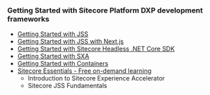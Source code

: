 ### Getting Started with Sitecore Platform DXP development frameworks

- [Getting Started with JSS](https://doc.sitecore.com/en/developers/hd/200/sitecore-headless-development/getting-started-with-jss-for-next-js-development.html)
- [Getting Started with JSS with Next.js](https://doc.sitecore.com/en/developers/hd/200/sitecore-headless-development/walkthrough--setting-up-a-development-environment-with-the-sitecore-containers-template-for-next-js.html)
- [Getting Started with Sitecore Headless .NET Core SDK](https://doc.sitecore.com/en/developers/hd/200/sitecore-headless-development/walkthrough--using-the-getting-started-template.html)
- [Getting Started with SXA](https://www.youtube.com/watch?v=nMTUitaBMek&list=PL1jJVFm_lGnwKmalgi6sukqDhoYA73JDn&index=1)
- [Getting Started with Containers](https://doc.sitecore.com/en/developers/101/developer-tools/containers-in-sitecore-development.html)
- [Sitecore Essentials - Free on-demand learning](https://learning.sitecore.com/pathway/sitecore-essentials)
  - Introduction to Sitecore Experience Accelerator
  - Sitecore JSS Fundamentals
